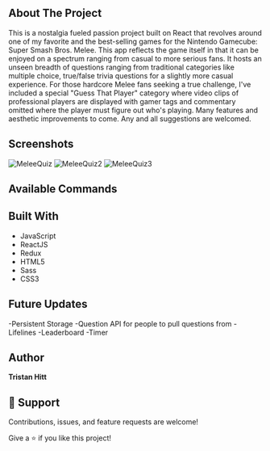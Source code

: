 ## About The Project

This is a nostalgia fueled passion project built on React that revolves around one of my favorite and the best-selling games for the Nintendo Gamecube: Super Smash Bros. Melee. This app reflects the game itself in that it can be enjoyed on a spectrum ranging from casual to more serious fans. It hosts an unseen breadth of questions ranging from traditional categories like multiple choice, true/false trivia questions for a slightly more casual experience. For those hardcore Melee fans seeking a true challenge, I've included a special "Guess That Player" category where video clips of professional players are displayed with gamer tags and commentary omitted where the player must figure out who's playing. Many features and aesthetic improvements to come. Any and all suggestions are welcomed.

## Screenshots

![MeleeQuiz](https://user-images.githubusercontent.com/39978624/191404381-d78b64bd-1982-4176-98f7-bec46d58ccbb.PNG)
![MeleeQuiz2](https://user-images.githubusercontent.com/39978624/191404387-99b767bd-54b6-45ee-9281-fb5e62f6b361.PNG)
![MeleeQuiz3](https://user-images.githubusercontent.com/39978624/191404370-7b0414e6-c969-4d90-8d0a-8a2d3f23b5a5.PNG)

## Available Commands

## Built With

- JavaScript
- ReactJS
- Redux
- HTML5
- Sass
- CSS3

## Future Updates

-Persistent Storage
-Question API for people to pull questions from
-Lifelines
-Leaderboard
-Timer

## Author

**Tristan Hitt**


## 🤝 Support

Contributions, issues, and feature requests are welcome!

Give a ⭐️ if you like this project!
